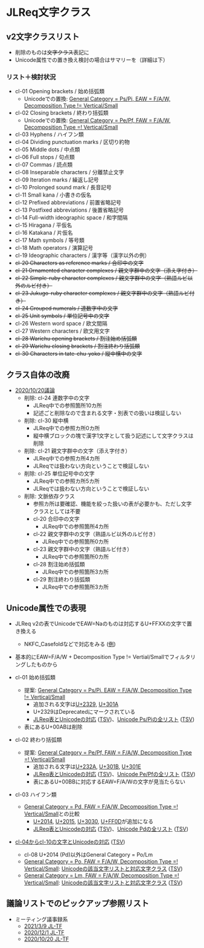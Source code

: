 # JLReq文字クラス

## v2文字クラスリスト

* 削除のものは<del>文字クラス</del>表記に
* Unicode属性での置き換え検討の場合はサマリーを（詳細は下）

### リスト＋検討状況

* cl-01 Opening brackets / 始め括弧類
  * Unicodeでの置換: [General Category = Ps/Pi, EAW = F/A/W, Decomposition Type != Vertical/Small](https://util.unicode.org/UnicodeJsps/list-unicodeset.jsp?a=%5B%5B%3ADecomposition_Type%21%3DSmall%3A%5D%26%5B%3ADecomposition_Type%21%3DVertical%3A%5D%5D%26%5B%5B%3AGeneral_Category%3DPs%3A%5D%5B%3AGeneral_Category%3DPi%3A%5D%5D%26%5B%5B%3AEast_Asian_Width%3DW%3A%5D%5B%3AEast_Asian_Width%3DA%3A%5D%5B%3AEast_Asian_Width%3DF%3A%5D%5D&g=&i=)
* cl-02 Closing brackets / 終わり括弧類
  * Unicodeでの置換: [General Category = Pe/Pf, FAW = F/A/W, Decomposition Type =! Vertical/Small](https://util.unicode.org/UnicodeJsps/list-unicodeset.jsp?a=%5B%5B%3ADecomposition_Type%21%3DSmall%3A%5D%26%5B%3ADecomposition_Type%21%3DVertical%3A%5D%5D%26%5B%5B%3AGeneral_Category%3DPe%3A%5D%5B%3AGeneral_Category%3DPf%3A%5D%5D%26%5B%5B%3AEast_Asian_Width%3DW%3A%5D%5B%3AEast_Asian_Width%3DA%3A%5D%5B%3AEast_Asian_Width%3DF%3A%5D%5D&g=&i=)
* cl-03 Hyphens / ハイフン類
* cl-04 Dividing punctuation marks / 区切り約物
* cl-05 Middle dots / 中点類
* cl-06 Full stops / 句点類
* cl-07 Commas / 読点類
* cl-08 Inseparable characters / 分離禁止文字
* cl-09 Iteration marks / 繰返し記号
* cl-10 Prolonged sound mark / 長音記号
* cl-11 Small kana / 小書きの仮名
* cl-12 Prefixed abbreviations / 前置省略記号
* cl-13 Postfixed abbreviations / 後置省略記号
* cl-14 Full-width ideographic space / 和字間隔
* cl-15 Hiragana / 平仮名
* cl-16 Katakana / 片仮名
* cl-17 Math symbols / 等号類
* cl-18 Math operators / 演算記号
* cl-19 Ideographic characters / 漢字等（漢字以外の例）
* <del>cl-20 Characters as reference marks / 合印中の文字</del>
* <del>cl-21 Ornamented character complexes / 親文字群中の文字（添え字付き）</del>
* <del>cl-22 Simple-ruby character complexes / 親文字群中の文字（熟語ルビ以外のルビ付き）</del>
* <del>cl-23 Jukugo-ruby character complexes / 親文字群中の文字（熟語ルビ付き）</del>
* <del>cl-24 Grouped numerals / 連数字中の文字</del>
* <del>cl-25 Unit symbols / 単位記号中の文字</del>
* cl-26 Western word space / 欧文間隔
* cl-27 Western characters / 欧文用文字
* <del>cl-28 Warichu opening brackets / 割注始め括弧類</del>
* <del>cl-29 Warichu closing brackets / 割注終わり括弧類</del>
* <del>cl-30 Characters in tate-chu-yoko / 縦中横中の文字</del>


## クラス自体の改廃

* [2020/10/20議論](https://lists.w3.org/Archives/Public/public-i18n-japanese/2020OctDec/0046.html)
  * 削除: cl-24 連数字中の文字
    * JLReq中での参照箇所10カ所
    * 記述ごと削除なので含まれる文字・別表での扱いは検証しない
  * 削除: cl-30 縦中横
    * JLReq中での参照カ所0カ所
    * 縦中横ブロックの塊で漢字1文字として扱う記述にして文字クラスは削除
  * 削除: cl-21 親文字群中の文字（添え字付き）
    * JLReq中での参照カ所4カ所
    * JLReqでは扱わない方向ということで検証しない
  * 削除: cl-25 単位記号中の文字
    * JLReq中での参照カ所5カ所
    * JLReqでは扱わない方向ということで検証しない
  * 削除: 文脈依存クラス
    * 参照カ所は要確認、機能を絞った扱いの表が必要かも、ただし文字クラスとしては不要
    * cl-20 合印中の文字
      * JLReq中での参照箇所4カ所
    * cl-22 親文字群中の文字（熟語ルビ以外のルビ付き）
      * JLReq中での参照箇所0カ所
    * cl-23 親文字群中の文字（熟語ルビ付き）
      * JLReq中での参照箇所0カ所
    * cl-28 割注始め括弧類
      * JLReq中での参照箇所3カ所
    * cl-29 割注終わり括弧類
      * JLReq中での参照箇所3カ所



## Unicode属性での表現

* JLReq v2の表でUnicodeでEAW=Naのものは対応するU+FFXXの文字で置き換える
  * NKFC_Casefoldなどで対応をみる ([例](https://util.unicode.org/UnicodeJsps/list-unicodeset.jsp?a=%5B%3ANFKC_Casefold=%E2%A6%85%3A%5D))
* 基本的にEAW=F/A/W + Decomposition Type != Vertial/Smallでフィルタリングしたものから

* cl-01 始め括弧類
  * 提案: [General Category = Ps/Pi, EAW = F/A/W, Decomposition Type != Vertical/Small](https://util.unicode.org/UnicodeJsps/list-unicodeset.jsp?a=%5B%5B%3ADecomposition_Type%21%3DSmall%3A%5D%26%5B%3ADecomposition_Type%21%3DVertical%3A%5D%5D%26%5B%5B%3AGeneral_Category%3DPs%3A%5D%5B%3AGeneral_Category%3DPi%3A%5D%5D%26%5B%5B%3AEast_Asian_Width%3DW%3A%5D%5B%3AEast_Asian_Width%3DA%3A%5D%5B%3AEast_Asian_Width%3DF%3A%5D%5D&g=&i=)
    * 追加される文字は[U+2329](https://util.unicode.org/UnicodeJsps/character.jsp?a=2329), [U+301A](https://util.unicode.org/UnicodeJsps/character.jsp?a=301A)
    * U+2329はDeprecatedにマークされている
    * [JLReq表とUnicodeの対応](references/cl-01-diff.html) ([TSV](references/cl-01-diff.tsv))、[Unicode Ps/Piの全リスト](references/cl-01-unicode.html) ([TSV](references/cl-01-unicode.tsv))
  * 表にあるU+00ABは削除
* cl-02 終わり括弧類
  * 提案: [General Category = Pe/Pf, FAW = F/A/W, Decomposition Type =! Vertical/Small](https://util.unicode.org/UnicodeJsps/list-unicodeset.jsp?a=%5B%5B%3ADecomposition_Type%21%3DSmall%3A%5D%26%5B%3ADecomposition_Type%21%3DVertical%3A%5D%5D%26%5B%5B%3AGeneral_Category%3DPe%3A%5D%5B%3AGeneral_Category%3DPf%3A%5D%5D%26%5B%5B%3AEast_Asian_Width%3DW%3A%5D%5B%3AEast_Asian_Width%3DA%3A%5D%5B%3AEast_Asian_Width%3DF%3A%5D%5D&g=&i=)
    * 追加される文字は[U+232A](https://util.unicode.org/UnicodeJsps/character.jsp?a=232A), [U+301B](https://util.unicode.org/UnicodeJsps/character.jsp?a=301B), [U+301E](https://util.unicode.org/UnicodeJsps/character.jsp?a=301E)
    * [JLReq表とUnicodeの対応](references/cl-02-diff.html) ([TSV](references/cl-02-diff.tsv))、[Unicode Pe/Pfの全リスト](references/cl-02-unicode.html) ([TSV](references/cl-02-unicode.tsv))
    * 表にあるU+00BBに対応するEAW=F/A/Wの文字が見当たらない
* cl-03 ハイフン類
  * [General Category = Pd, FAW = F/A/W, Decomposition Type =! Vertical/Small](https://util.unicode.org/UnicodeJsps/list-unicodeset.jsp?a=%5B%5B%3ADecomposition_Type%21%3DSmall%3A%5D%26%5B%3ADecomposition_Type%21%3DVertical%3A%5D%5D%26%5B%3AGeneral_Category%3DPd%3A%5D%26%5B%5B%3AEast_Asian_Width%3DW%3A%5D%5B%3AEast_Asian_Width%3DA%3A%5D%5B%3AEast_Asian_Width%3DF%3A%5D%5D&g=&i=)との比較
    * [U+2014](https://util.unicode.org/UnicodeJsps/character.jsp?a=2014), [U+2015](https://util.unicode.org/UnicodeJsps/character.jsp?a=2015), [U+3030](https://util.unicode.org/UnicodeJsps/character.jsp?a=3030), [U+FF0D](https://util.unicode.org/UnicodeJsps/character.jsp?a=FF0D)が追加になる
    * [JLReq表とUnicodeの対応](references/cl-03-diff.html) ([TSV](references/cl-03-diff.tsv))、[Unicode Pdの全リスト](references/cl-03-unicode.html) ([TSV](references/cl-03-unicode.tsv))
* [cl-04からcl-10の文字とUnicodeの対応](references/cl-0410-diff.html) ([TSV](references/cl-0410-diff.tsv))
  * cl-08 U+2014 (Pd)以外はGeneral Category = Po/Lm
  * [General Category = Po, FAW = F/A/W, Decomposition Type =! Vertical/Small](https://util.unicode.org/UnicodeJsps/list-unicodeset.jsp?a=%5B%5B%3ADecomposition_Type%21%3DSmall%3A%5D%26%5B%3ADecomposition_Type%21%3DVertical%3A%5D%5D%26%5B%3AGeneral_Category%3DPo%3A%5D%26%5B%5B%3AEast_Asian_Width%3DW%3A%5D%5B%3AEast_Asian_Width%3DA%3A%5D%5B%3AEast_Asian_Width%3DF%3A%5D%5D&g=&i=): [Unicodeの該当文字リストと対応文字クラス](cl-Po-unicode.html) ([TSV](cl-Po-unicode.tsv))
  * [General Category = Lm, FAW = F/A/W, Decomposition Type =! Vertical/Small](https://util.unicode.org/UnicodeJsps/list-unicodeset.jsp?a=%5B%5B%3ADecomposition_Type%21%3DSmall%3A%5D%26%5B%3ADecomposition_Type%21%3DVertical%3A%5D%5D%26%5B%3AGeneral_Category%3DLm%3A%5D%26%5B%5B%3AEast_Asian_Width%3DW%3A%5D%5B%3AEast_Asian_Width%3DA%3A%5D%5B%3AEast_Asian_Width%3DF%3A%5D%5D&g=&i=): [Unicodeの該当文字リストと対応文字クラス](cl-Lm-unicode.html) ([TSV](cl-Lm-unicode.tsv))


## 議論リストでのピックアップ参照リスト

* ミーティング議事録系
  * [2021/3/9 JL-TF](https://lists.w3.org/Archives/Public/public-i18n-japanese/2021JanMar/0050.html)
  * [2020/12/1 JL-TF](https://lists.w3.org/Archives/Public/public-jlreq-admin/2020OctDec/0009.html)
  * [2020/10/20 JL-TF](https://lists.w3.org/Archives/Public/public-i18n-japanese/2020OctDec/0046.html)


